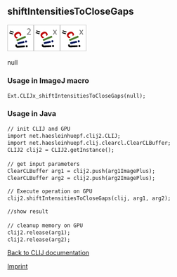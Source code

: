 ## shiftIntensitiesToCloseGaps
![Image](images/mini_clij2_logo.png)![Image](images/mini_clijx_logo.png)![Image](images/mini_clijx_logo.png)

null

### Usage in ImageJ macro
```
Ext.CLIJx_shiftIntensitiesToCloseGaps(null);
```


### Usage in Java
```
// init CLIJ and GPU
import net.haesleinhuepf.clij2.CLIJ;
import net.haesleinhuepf.clij.clearcl.ClearCLBuffer;
CLIJ2 clij2 = CLIJ2.getInstance();

// get input parameters
ClearCLBuffer arg1 = clij2.push(arg1ImagePlus);
ClearCLBuffer arg2 = clij2.push(arg2ImagePlus);
```

```
// Execute operation on GPU
clij2.shiftIntensitiesToCloseGaps(clij, arg1, arg2);
```

```
//show result

// cleanup memory on GPU
clij2.release(arg1);
clij2.release(arg2);
```


[Back to CLIJ documentation](https://clij.github.io/)

[Imprint](https://clij.github.io/imprint)
